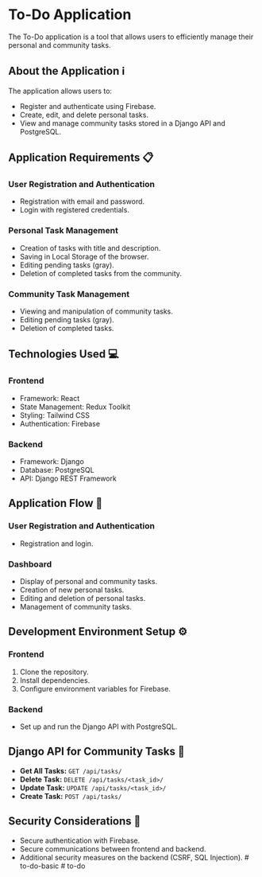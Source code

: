 # To-Do Application

The To-Do application is a tool that allows users to efficiently manage their personal and community tasks.

## About the Application ℹ️

The application allows users to:

- Register and authenticate using Firebase.
- Create, edit, and delete personal tasks.
- View and manage community tasks stored in a Django API and PostgreSQL.

## Application Requirements 📋

### User Registration and Authentication

- Registration with email and password.
- Login with registered credentials.

### Personal Task Management

- Creation of tasks with title and description.
- Saving in Local Storage of the browser.
- Editing pending tasks (gray).
- Deletion of completed tasks from the community.

### Community Task Management

- Viewing and manipulation of community tasks.
- Editing pending tasks (gray).
- Deletion of completed tasks.

## Technologies Used 💻

### Frontend

- Framework: React
- State Management: Redux Toolkit
- Styling: Tailwind CSS
- Authentication: Firebase

### Backend

- Framework: Django
- Database: PostgreSQL
- API: Django REST Framework

## Application Flow 🔄

### User Registration and Authentication

- Registration and login.

### Dashboard

- Display of personal and community tasks.
- Creation of new personal tasks.
- Editing and deletion of personal tasks.
- Management of community tasks.

## Development Environment Setup ⚙️

### Frontend

1. Clone the repository.
2. Install dependencies.
3. Configure environment variables for Firebase.

### Backend

- Set up and run the Django API with PostgreSQL.

## Django API for Community Tasks 📡

- **Get All Tasks:** `GET /api/tasks/`
- **Delete Task:** `DELETE /api/tasks/<task_id>/`
- **Update Task:** `UPDATE /api/tasks/<task_id>/`
- **Create Task:** `POST /api/tasks/`

## Security Considerations 🔐

- Secure authentication with Firebase.
- Secure communications between frontend and backend.
- Additional security measures on the backend (CSRF, SQL Injection).
#   t o - d o - b a s i c  
 #   t o - d o  
 